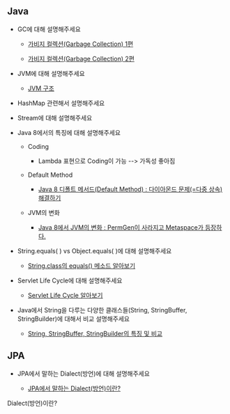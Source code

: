## Java

- GC에 대해 설명해주세요

  - [가비지 컬렉션(Garbage Collection) 1편](https://goodgid.github.io/Java-Garbage-Collection-(1))
  
  - [가비지 컬렉션(Garbage Collection) 2편](https://goodgid.github.io/Java-Garbage-Collection-(2))

- JVM에 대해 설명해주세요

  - [JVM 구조](https://goodgid.github.io/Java-JVM/)

- HashMap 관련해서 설명해주세요

- Stream에 대해 설명해주세요

- Java 8에서의 특징에 대해 설명해주세요

  - Coding
  
    - Lambda 표현으로 Coding이 가능 --> 가독성 좋아짐
    
  - Default Method
  
    - [Java 8 디폴트 메서드(Default Method) : 다이아몬드 문제(=다중 상속) 해결하기](https://goodgid.github.io/Java-8-Default-Method/)
    
  - JVM의 변화
  
    - [Java 8에서 JVM의 변화 : PermGen이 사라지고 Metaspace가 등장하다.](https://goodgid.github.io/Java-8-JVM-Metaspace/)
    
- String.equals( ) vs Object.equals( )에 대해 설명해주세요

  - [String.class의 equals() 메소드 알아보기](https://goodgid.github.io/Java-Object-String-Equlas)
  
- Servlet Life Cycle에 대해 설명해주세요

  - [Servlet Life Cycle 알아보기](https://goodgid.github.io/Java-Servlet-Life-Cycle/)
  
- Java에서 String을 다루는 다양한 클래스들(String, StringBuffer, StringBuilder)에 대해서 비교 설명해주세요 

  - [String, StringBuffer, StringBuilder의 특징 및 비교](https://goodgid.github.io/Java-String-Set/)



## JPA

- JPA에서 말하는 Dialect(방언)에 대해 설명해주세요

  - [JPA에서 말하는 Dialect(방언)이란?](https://goodgid.github.io/What-is-Dialect/)


Dialect(방언)이란?

